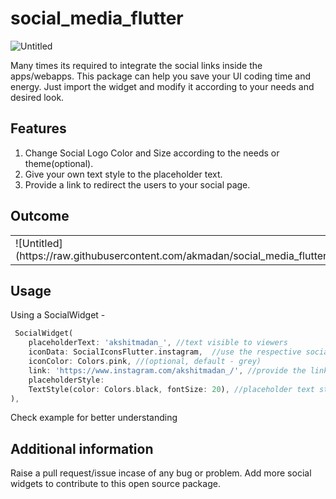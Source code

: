 # social_media_flutter

![Untitled](https://raw.githubusercontent.com/akmadan/social_media_flutter/master/.github/images/banner.png)

Many times its required to integrate the social links inside the apps/webapps. This package can help you save your UI coding time and energy. Just import the widget and modify it according to your needs and desired look.

## Features

1. Change Social Logo Color and Size according to the needs or theme(optional). 
2. Give your own text style to the placeholder text. 
3. Provide a link to redirect the users to your social page. 



## Outcome 
<table>
<tr>
<td>
![Untitled](https://raw.githubusercontent.com/akmadan/social_media_flutter/master/.github/images/colored.png)
</td>
<td>
![Untitled](https://raw.githubusercontent.com/akmadan/social_media_flutter/master/.github/images/greyish.png)
</td>
</tr>
</table>


## Usage

Using a SocialWidget - 

```dart
 SocialWidget(
    placeholderText: 'akshitmadan_', //text visible to viewers
    iconData: SocialIconsFlutter.instagram,  //use the respective social logo
    iconColor: Colors.pink, //(optional, default - grey)
    link: 'https://www.instagram.com/akshitmadan_/', //provide the link
    placeholderStyle:
    TextStyle(color: Colors.black, fontSize: 20), //placeholder text style
),
```

Check example for better understanding
## Additional information

Raise a pull request/issue incase of any bug or problem. 
Add more social widgets to contribute to this open source package.
